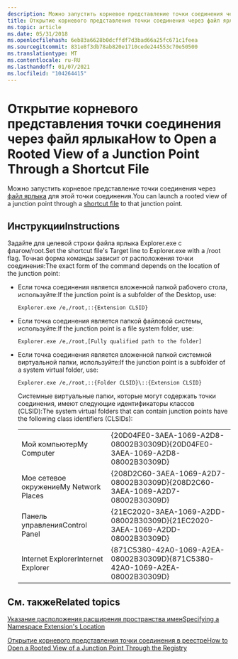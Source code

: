 ```yaml
---
description: Можно запустить корневое представление точки соединения через файл ярлыка для этой точки соединения.
title: Открытие корневого представления точки соединения через файл ярлыка
ms.topic: article
ms.date: 05/31/2018
ms.openlocfilehash: 6eb83a6628b0dcffdf7d3bad66a25fc671c1feea
ms.sourcegitcommit: 831e8f3db78ab820e1710cede244553c70e50500
ms.translationtype: MT
ms.contentlocale: ru-RU
ms.lasthandoff: 01/07/2021
ms.locfileid: "104264415"
---
```

# <a name="how-to-open-a-rooted-view-of-a-junction-point-through-a-shortcut-file"></a><span data-ttu-id="825a5-103">Открытие корневого представления точки соединения через файл ярлыка</span><span class="sxs-lookup"><span data-stu-id="825a5-103">How to Open a Rooted View of a Junction Point Through a Shortcut File</span></span>

<span data-ttu-id="825a5-104">Можно запустить корневое представление точки соединения через [файл ярлыка](./links.md) для этой точки соединения.</span><span class="sxs-lookup"><span data-stu-id="825a5-104">You can launch a rooted view of a junction point through a [shortcut file](./links.md) to that junction point.</span></span>

## <a name="instructions"></a><span data-ttu-id="825a5-105">Инструкции</span><span class="sxs-lookup"><span data-stu-id="825a5-105">Instructions</span></span>


<span data-ttu-id="825a5-106">Задайте для целевой строки файла ярлыка Explorer.exe с флагом/root.</span><span class="sxs-lookup"><span data-stu-id="825a5-106">Set the shortcut file's Target line to Explorer.exe with a /root flag.</span></span> <span data-ttu-id="825a5-107">Точная форма команды зависит от расположения точки соединения:</span><span class="sxs-lookup"><span data-stu-id="825a5-107">The exact form of the command depends on the location of the junction point:</span></span>

-   <span data-ttu-id="825a5-108">Если точка соединения является вложенной папкой рабочего стола, используйте:</span><span class="sxs-lookup"><span data-stu-id="825a5-108">If the junction point is a subfolder of the Desktop, use:</span></span>

    ``` syntax
    Explorer.exe /e,/root,::{Extension CLSID}
    ```

-   <span data-ttu-id="825a5-109">Если точка соединения является папкой файловой системы, используйте:</span><span class="sxs-lookup"><span data-stu-id="825a5-109">If the junction point is a file system folder, use:</span></span>

    ``` syntax
    Explorer.exe /e,/root,[Fully qualified path to the folder]
    ```

-   <span data-ttu-id="825a5-110">Если точка соединения является вложенной папкой системной виртуальной папки, используйте:</span><span class="sxs-lookup"><span data-stu-id="825a5-110">If the junction point is a subfolder of a system virtual folder, use:</span></span>

    ``` syntax
    Explorer.exe /e,/root,::{Folder CLSID}\::{Extension CLSID}
    ```

    <span data-ttu-id="825a5-111">Системные виртуальные папки, которые могут содержать точки соединения, имеют следующие идентификаторы классов (CLSID):</span><span class="sxs-lookup"><span data-stu-id="825a5-111">The system virtual folders that can contain junction points have the following class identifiers (CLSIDs):</span></span>

    

    |                   |                                        |
    |-------------------|----------------------------------------|
    | <span data-ttu-id="825a5-112">Мой компьютер</span><span class="sxs-lookup"><span data-stu-id="825a5-112">My Computer</span></span>       | <span data-ttu-id="825a5-113">{20D04FE0-3AEA-1069-A2D8-08002B30309D}</span><span class="sxs-lookup"><span data-stu-id="825a5-113">{20D04FE0-3AEA-1069-A2D8-08002B30309D}</span></span> |
    | <span data-ttu-id="825a5-114">Мое сетевое окружение</span><span class="sxs-lookup"><span data-stu-id="825a5-114">My Network Places</span></span> | <span data-ttu-id="825a5-115">{208D2C60-3AEA-1069-A2D7-08002B30309D}</span><span class="sxs-lookup"><span data-stu-id="825a5-115">{208D2C60-3AEA-1069-A2D7-08002B30309D}</span></span> |
    | <span data-ttu-id="825a5-116">Панель управления</span><span class="sxs-lookup"><span data-stu-id="825a5-116">Control Panel</span></span>     | <span data-ttu-id="825a5-117">{21EC2020-3AEA-1069-A2DD-08002B30309D}</span><span class="sxs-lookup"><span data-stu-id="825a5-117">{21EC2020-3AEA-1069-A2DD-08002B30309D}</span></span> |
    | <span data-ttu-id="825a5-118">Internet Explorer</span><span class="sxs-lookup"><span data-stu-id="825a5-118">Internet Explorer</span></span> | <span data-ttu-id="825a5-119">{871C5380-42A0-1069-A2EA-08002B30309D}</span><span class="sxs-lookup"><span data-stu-id="825a5-119">{871C5380-42A0-1069-A2EA-08002B30309D}</span></span> |

    

     

## <a name="related-topics"></a><span data-ttu-id="825a5-120">См. также</span><span class="sxs-lookup"><span data-stu-id="825a5-120">Related topics</span></span>

<dl> <dt>

[<span data-ttu-id="825a5-121">Указание расположения расширения пространства имен</span><span class="sxs-lookup"><span data-stu-id="825a5-121">Specifying a Namespace Extension's Location</span></span>](nse-junction.md)
</dt> <dt>

[<span data-ttu-id="825a5-122">Открытие корневого представления точки соединения в реестре</span><span class="sxs-lookup"><span data-stu-id="825a5-122">How to Open a Rooted View of a Junction Point Through the Registry</span></span>](how-to-use-a-junction-point-to-open-a-rooted-view.md)
</dt> </dl>

 

 
